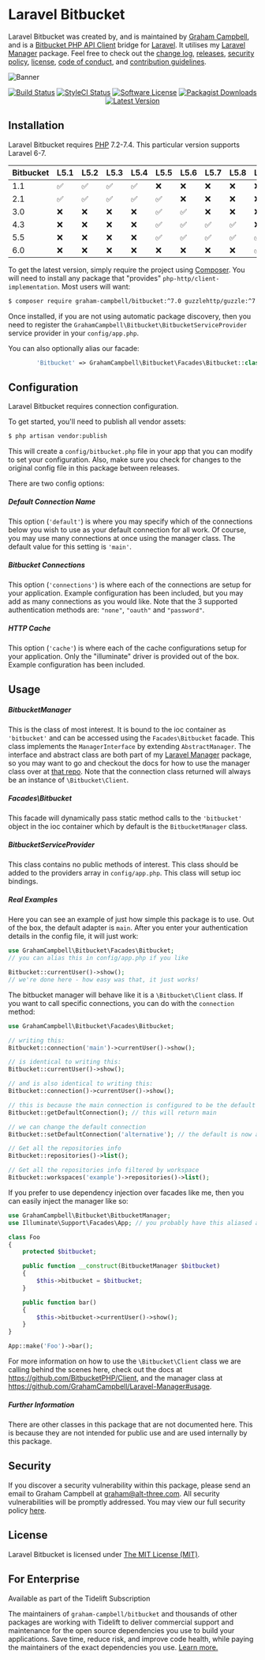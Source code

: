 Laravel Bitbucket
=================

Laravel Bitbucket was created by, and is maintained by [Graham Campbell](https://github.com/GrahamCampbell), and is a [Bitbucket PHP API Client](https://github.com/BitbucketPHP/Client) bridge for [Laravel](http://laravel.com). It utilises my [Laravel Manager](https://github.com/GrahamCampbell/Laravel-Manager) package. Feel free to check out the [change log](CHANGELOG.md), [releases](https://github.com/GrahamCampbell/Laravel-Bitbucket/releases), [security policy](https://github.com/GrahamCampbell/Laravel-Bitbucket/security/policy), [license](LICENSE), [code of conduct](.github/CODE_OF_CONDUCT.md), and [contribution guidelines](.github/CONTRIBUTING.md).

![Banner](https://user-images.githubusercontent.com/2829600/71477343-60993680-27e1-11ea-9e70-e6b9e459c31f.png)

<p align="center">
<a href="https://github.com/GrahamCampbell/Laravel-Bitbucket/actions?query=workflow%3ATests"><img src="https://img.shields.io/github/workflow/status/GrahamCampbell/Laravel-Bitbucket/Tests?label=Tests&style=flat-square" alt="Build Status"></img></a>
<a href="https://github.styleci.io/repos/60779513"><img src="https://github.styleci.io/repos/60779513/shield" alt="StyleCI Status"></img></a>
<a href="LICENSE"><img src="https://img.shields.io/badge/license-MIT-brightgreen?style=flat-square" alt="Software License"></img></a>
<a href="https://packagist.org/packages/graham-campbell/bitbucket"><img src="https://img.shields.io/packagist/dt/graham-campbell/bitbucket?style=flat-square" alt="Packagist Downloads"></img></a>
<a href="https://github.com/GrahamCampbell/Laravel-Bitbucket/releases"><img src="https://img.shields.io/github/release/GrahamCampbell/Laravel-Bitbucket?style=flat-square" alt="Latest Version"></img></a>
</p>


## Installation

Laravel Bitbucket requires [PHP](https://php.net) 7.2-7.4. This particular version supports Laravel 6-7.

| Bitbucket | L5.1               | L5.2               | L5.3               | L5.4               | L5.5               | L5.6               | L5.7               | L5.8               | L6                 | L7                 |
|-----------|--------------------|--------------------|--------------------|--------------------|--------------------|--------------------|--------------------|--------------------|--------------------|--------------------|
| 1.1       | :white_check_mark: | :white_check_mark: | :white_check_mark: | :white_check_mark: | :x:                | :x:                | :x:                | :x:                | :x:                | :x:                |
| 2.1       | :white_check_mark: | :white_check_mark: | :white_check_mark: | :white_check_mark: | :white_check_mark: | :x:                | :x:                | :x:                | :x:                | :x:                |
| 3.0       | :x:                | :x:                | :x:                | :x:                | :white_check_mark: | :white_check_mark: | :x:                | :x:                | :x:                | :x:                |
| 4.3       | :x:                | :x:                | :x:                | :x:                | :white_check_mark: | :white_check_mark: | :white_check_mark: | :white_check_mark: | :x:                | :x:                |
| 5.5       | :x:                | :x:                | :x:                | :x:                | :white_check_mark: | :white_check_mark: | :white_check_mark: | :white_check_mark: | :white_check_mark: | :white_check_mark: |
| 6.0       | :x:                | :x:                | :x:                | :x:                | :x:                | :x:                | :x:                | :x:                | :white_check_mark: | :white_check_mark: |

To get the latest version, simply require the project using [Composer](https://getcomposer.org). You will need to install any package that "provides" `php-http/client-implementation`. Most users will want:

```bash
$ composer require graham-campbell/bitbucket:^7.0 guzzlehttp/guzzle:^7.0.1 http-interop/http-factory-guzzle:^1.0
```

Once installed, if you are not using automatic package discovery, then you need to register the `GrahamCampbell\Bitbucket\BitbucketServiceProvider` service provider in your `config/app.php`.

You can also optionally alias our facade:

```php
        'Bitbucket' => GrahamCampbell\Bitbucket\Facades\Bitbucket::class,
```


## Configuration

Laravel Bitbucket requires connection configuration.

To get started, you'll need to publish all vendor assets:

```bash
$ php artisan vendor:publish
```

This will create a `config/bitbucket.php` file in your app that you can modify to set your configuration. Also, make sure you check for changes to the original config file in this package between releases.

There are two config options:

##### Default Connection Name

This option (`'default'`) is where you may specify which of the connections below you wish to use as your default connection for all work. Of course, you may use many connections at once using the manager class. The default value for this setting is `'main'`.

##### Bitbucket Connections

This option (`'connections'`) is where each of the connections are setup for your application. Example configuration has been included, but you may add as many connections as you would like. Note that the 3 supported authentication methods are: `"none"`, `"oauth"` and `"password"`.

##### HTTP Cache

This option (`'cache'`) is where each of the cache configurations setup for your application. Only the "illuminate" driver is provided out of the box. Example configuration has been included.


## Usage

##### BitbucketManager

This is the class of most interest. It is bound to the ioc container as `'bitbucket'` and can be accessed using the `Facades\Bitbucket` facade. This class implements the `ManagerInterface` by extending `AbstractManager`. The interface and abstract class are both part of my [Laravel Manager](https://github.com/GrahamCampbell/Laravel-Manager) package, so you may want to go and checkout the docs for how to use the manager class over at [that repo](https://github.com/GrahamCampbell/Laravel-Manager#usage). Note that the connection class returned will always be an instance of `\Bitbucket\Client`.

##### Facades\Bitbucket

This facade will dynamically pass static method calls to the `'bitbucket'` object in the ioc container which by default is the `BitbucketManager` class.

##### BitbucketServiceProvider

This class contains no public methods of interest. This class should be added to the providers array in `config/app.php`. This class will setup ioc bindings.

##### Real Examples

Here you can see an example of just how simple this package is to use. Out of the box, the default adapter is `main`. After you enter your authentication details in the config file, it will just work:

```php
use GrahamCampbell\Bitbucket\Facades\Bitbucket;
// you can alias this in config/app.php if you like

Bitbucket::currentUser()->show();
// we're done here - how easy was that, it just works!
```

The bitbucket manager will behave like it is a `\Bitbucket\Client` class. If you want to call specific connections, you can do with the `connection` method:

```php
use GrahamCampbell\Bitbucket\Facades\Bitbucket;

// writing this:
Bitbucket::connection('main')->currentUser()->show();

// is identical to writing this:
Bitbucket::currentUser()->show();

// and is also identical to writing this:
Bitbucket::connection()->currentUser()->show();

// this is because the main connection is configured to be the default
Bitbucket::getDefaultConnection(); // this will return main

// we can change the default connection
Bitbucket::setDefaultConnection('alternative'); // the default is now alternative

// Get all the repositories info
Bitbucket::repositories()->list();

// Get all the repositories info filtered by workspace
Bitbucket::workspaces('example')->repositories()->list();
```

If you prefer to use dependency injection over facades like me, then you can easily inject the manager like so:

```php
use GrahamCampbell\Bitbucket\BitbucketManager;
use Illuminate\Support\Facades\App; // you probably have this aliased already

class Foo
{
    protected $bitbucket;

    public function __construct(BitbucketManager $bitbucket)
    {
        $this->bitbucket = $bitbucket;
    }

    public function bar()
    {
        $this->bitbucket->currentUser()->show();
    }
}

App::make('Foo')->bar();
```

For more information on how to use the `\Bitbucket\Client` class we are calling behind the scenes here, check out the docs at https://github.com/BitbucketPHP/Client, and the manager class at https://github.com/GrahamCampbell/Laravel-Manager#usage.

##### Further Information

There are other classes in this package that are not documented here. This is because they are not intended for public use and are used internally by this package.


## Security

If you discover a security vulnerability within this package, please send an email to Graham Campbell at graham@alt-three.com. All security vulnerabilities will be promptly addressed. You may view our full security policy [here](https://github.com/GrahamCampbell/Laravel-Bitbucket/security/policy).


## License

Laravel Bitbucket is licensed under [The MIT License (MIT)](LICENSE).



## For Enterprise

Available as part of the Tidelift Subscription

The maintainers of `graham-campbell/bitbucket` and thousands of other packages are working with Tidelift to deliver commercial support and maintenance for the open source dependencies you use to build your applications. Save time, reduce risk, and improve code health, while paying the maintainers of the exact dependencies you use. [Learn more.](https://tidelift.com/subscription/pkg/packagist-graham-campbell-bitbucket?utm_source=packagist-graham-campbell-bitbucket&utm_medium=referral&utm_campaign=enterprise&utm_term=repo)
